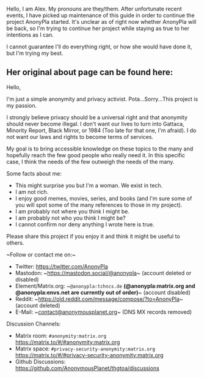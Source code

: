 Hello, I am Alex. My pronouns are they/them. After unfortunate recent events, I have picked up maintenance of this guide in order to continue the project AnonyPla started. It's unclear as of right now whether AnonyPla will be back, so I'm trying to continue her project while staying as true to her intentions as I can.

I cannot guarantee I'll do everything right, or how she would have done it, but I'm trying my best.

Her original about page can be found here:
---

Hello,

I'm just a simple anonymity and privacy activist. Pota...Sorry...This project is my passion.

I strongly believe privacy should be a universal right and that anonymity should never become illegal. I don't want our lives to turn into Gattaca, Minority Report, Black Mirror, or 1984 (Too late for that one, I'm afraid). I do not want our laws and rights to become terms of services.

My goal is to bring accessible knowledge on these topics to the many and hopefully reach the few good people who really need it. In this specific case, I think the needs of the few outweigh the needs of the many.

Some facts about me:
- This might surprise you but I'm a woman. We exist in tech.
- I am not rich.
- I enjoy good memes, movies, series, and books (and I'm sure some of you will spot some of the many references to those in my project).
- I am probably not where you think I might be.
- I am probably not who you think I might be?
- I cannot confirm nor deny anything I wrote here is true.

Please share this project if you enjoy it and think it might be useful to others.

~Follow or contact me on:~ 
- Twitter: <https://twitter.com/AnonyPla>
- Mastodon: ~<https://mastodon.social/@anonypla>~ (account deleted or disabled)
- Element/Matrix.org: ~```@anonypla:tchncs.de``` **(@anonypla:matrix.org and @anonypla:envs.net are currently out of order)**~ (account disabled)
- Reddit: ~<https://old.reddit.com/message/compose/?to=AnonyPla>~ (account deleted)
- E-Mail: ~<contact@anonymousplanet.org>~ (DNS MX records removed)

Discussion Channels:
- Matrix room: ```#anonymity:matrix.org``` <https://matrix.to/#/#anonymity:matrix.org>
- Matrix space: ```#privacy-security-anonymity:matrix.org``` <https://matrix.to/#/#privacy-security-anonymity:matrix.org>
- Github Discussions: <https://github.com/AnonymousPlanet/thgtoa/discussions>
